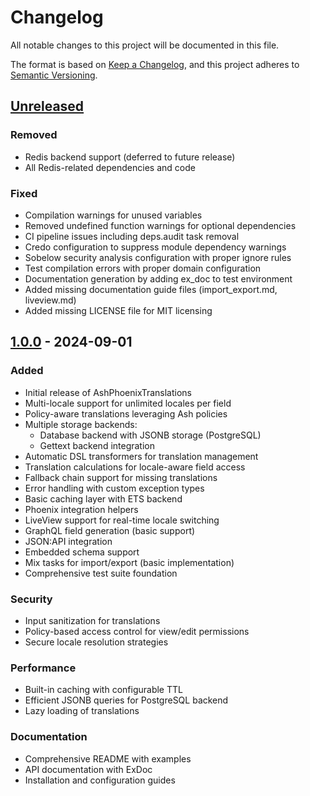# Changelog

All notable changes to this project will be documented in this file.

The format is based on [Keep a Changelog](https://keepachangelog.com/en/1.0.0/),
and this project adheres to [Semantic Versioning](https://semver.org/spec/v2.0.0.html).

## [Unreleased]

### Removed
- Redis backend support (deferred to future release)
- All Redis-related dependencies and code

### Fixed
- Compilation warnings for unused variables
- Removed undefined function warnings for optional dependencies
- CI pipeline issues including deps.audit task removal
- Credo configuration to suppress module dependency warnings
- Sobelow security analysis configuration with proper ignore rules
- Test compilation errors with proper domain configuration
- Documentation generation by adding ex_doc to test environment
- Added missing documentation guide files (import_export.md, liveview.md)
- Added missing LICENSE file for MIT licensing

## [1.0.0] - 2024-09-01

### Added
- Initial release of AshPhoenixTranslations
- Multi-locale support for unlimited locales per field
- Policy-aware translations leveraging Ash policies
- Multiple storage backends:
  - Database backend with JSONB storage (PostgreSQL)
  - Gettext backend integration
- Automatic DSL transformers for translation management
- Translation calculations for locale-aware field access
- Fallback chain support for missing translations
- Error handling with custom exception types
- Basic caching layer with ETS backend
- Phoenix integration helpers
- LiveView support for real-time locale switching
- GraphQL field generation (basic support)
- JSON:API integration
- Embedded schema support
- Mix tasks for import/export (basic implementation)
- Comprehensive test suite foundation

### Security
- Input sanitization for translations
- Policy-based access control for view/edit permissions
- Secure locale resolution strategies

### Performance
- Built-in caching with configurable TTL
- Efficient JSONB queries for PostgreSQL backend
- Lazy loading of translations

### Documentation
- Comprehensive README with examples
- API documentation with ExDoc
- Installation and configuration guides

[Unreleased]: https://github.com/raul-gracia/ash_phoenix_translations/compare/v1.0.0...HEAD
[1.0.0]: https://github.com/raul-gracia/ash_phoenix_translations/releases/tag/v1.0.0